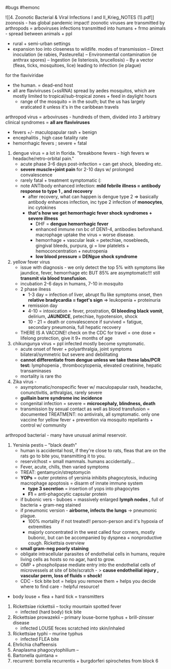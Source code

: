 #bugs #hemonc 

![[4. Zoonotic Bacterial & Viral Infections I and II_Krieg_NOTES (1).pdf]]
zoonosis - has global pandemic impact! 
zoonotic viruses are transmitted by arthropods = arboviruses 
infections transmitted into humans + frmo animals - spread between animals + ppl 
- rural + semi-urban settings 
- expansion too into closeness to wildlife. 
modes of transmission 
– Direct inoculation (ie rabies, Pasteurella) 
– Environmental contamination (ie anthrax spores) 
– Ingestion (ie listeriosis, brucellosis) 
– By a vector (fleas, ticks, mosquitoes, lice) leading to infection (ie plague)

for the flaviviridae
- the human. = dead-end host
- all are flaviviruses (+ssRNA) spread by aedes mosquitos, which are mostly limited to tropical/sub-tropical zones + feed in daylight hours
	- range of the mosquito = in the south; but the us has largely eraticated it unless it's in the caribbean travels 

arthropod virus  = arboviruses - hundreds of them, divided into 3 arbitrary clinical syndromes = **all are flaviviruses**
- fevers +/- maculopapular rash + benign
- encephalitis , high case fatality rate
- hemorrhagic fevers ; severe + fatal 
1. dengue virus = a lot in florida. "breakbone fevers - high fevers w headache/retro-orbital pain."
	- acute phase 3-6 days post-infection = can get shock, bleeding etc. 
	- **severe muscle+joint pain** for 2-10 days w/ prolonged convalescence 
	- rarely fatal + treatment symptomatic (: 
	- note ANTIbody enhanced infection: **mild febrile illness = antibody response to type 1 , and recovery**
		- after recovery, what can happen is dengue type 2 => basically antibody enhances infection, inc type 2 infection of **monocytes**, inc cytokines
		- **that's how we get hemorrhagic fever shock syndromes + severe illness**
			- DHF = **dengue hemorrhagic fever**
			- enhanced immune rxn bc of DEN1-4, antibodies beforehand. macrophage uptake the virus = worse disease. 
			- hemorrhage + vascular leak = petechiae, nosebleeds, gingival bleeds, purpura, gi = low platelets + hemoconcentration + neutropenia  
			- **low blood pressure = DENgue shock syndrome**
2. yellow fever virus 
	- issue with diagnosis - we only detect the top 5% with symptoms like jaundice, fever, hemorrhage etc BUT 85% are asymptomatic!!! still **transmit via blood transfusion.**
	- incubation 2-6 days in humans, 7-10 in mosquito 
	- 2 phase ilness
		- 1-3 day = infection of liver, abrupt flu like symptoms onset, then **relative bradycardia = faget's sign** => leukopenia + proteinuria 
		- remission day 
		- 4-10 = intoxication = fever, prostration, **GI bleeding black vomit**, delirium, **JAUNDICE**, petechiae, hypotension, shock 
		- 10 - 21 = death or convalescence if survived = fatigue, secondary pneumonia, full hepatic recovery 
	- THERE IS A VACCINE! check on the CDC for travel = one dose = lifelong protection, give it 9+ months of age 
3. chikungunya virus = ppl infected mostly become symptomatic. 
	- acute onset of fever + polyarthralgia, joint symptoms bilateral/symmetric but severe and debilitating 
	- **cannot differentiate from dengue unless we take these labs/PCR test:** lymphopenia , thrombocytopenia, elevated creatinine, hepatic transaminases
	- mortality is rare tho 
4. Zika virus - 
	- asymptomatic/nonspecific fever w/ maculopapular rash, headache, conunctivitis, arthralgias, rarely severe
	- **guillain barre syndrome inc incidence**
	- congenital infection = severe = **microcephaly, blindness, death**
	- transmission by sexual contact as well as blood transfusion = documented 
TREATMENT: no antivirals, all symptomatic. only one vaccine for yellow fever + prevention via mosquito repellants + control w/ community 


arthropod bacterial - many have unusual animal reservoir.  
1. Yersinia pestis – "black death"
	- human is accidental host, if they're close to rats, fleas that are on the rats go to bite you, transmitting it to you. 
	- reservir/host = small mammals. humans accidentally... 
	- Fever, acute, chills, then varied symptoms 
	- TREAT: gentamycin/streptomycin 
	- **YOPs** = outer proteins of yersinia inhibits phagocytosis, inducing macrophage apoptosis = disarm of innate immune system 
		- **type 3 secretion** = insertion of yops into phagocytes
		- **F1** = anti-phagocytic capsular protein 
	- if bubonic vers - buboes = massively enlarged **lymph nodes** , full of bacteria + gram-neg stained 
	- if pneumonic version - **airborne, infects the lungs** -> pneumonic plague. 
		- 100% mortality if not treated!! person-person and it's hypoxia of extremities 
		- majorly concentrated in the west called four corners, mostly bubonic, but can be accompanied by dyspnea + nonproductive cough. 
	Rickettsia overview 
	- **small gram-neg poorly staining**
	- obligate intracellular parasites of endothelial cells in humans, require living cells as hosts so no agar, hard to grow. 
	- OMP + phospholipase mediate entry into the endothelial cells of microvessels at site of bite/scratch - > **cause endotheilial injury , vascular perm, loss of fluids = shock!**
	- CDC - tick bite bot = helps you remove them + helps you decide where to find care - helpful resource! 
- body louse + flea + hard tick  = transmitters 
1. Rickettsiae rickettsii – tocky mountain spotted fever 
	- infected (hard body) tick bite 
2. Rickettsiae prowazekii – primary louse-borne typhus + brill-zinsser disease 
	- infected LOUSE feces scratched into skin/inhaled 
3. Rickettsiae typhi – murine typhus 
	- infected FLEA bite 
4. Ehrlichia chaffeensis 
5. Anaplasma phagocytophilium – 
6. Bartonella quintana = 
7. recurrent: borrelia recurrentis + burgdorferi spirochetes from block 6 


